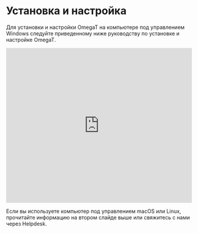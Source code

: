 # Установка и настройка

Для установки и настройки OmegaT на компьютере под управлением Windows следуйте приведенному ниже руководству по установке и настройке OmegaT.

<div style="width: 100%">

<iframe src="https://slides.com/capstan/omegat-v5-install-and-setup-guide/embed?byline=hidden&amp;share=hidden" width="100%" height="420" scrolling="no" frameborder="0" webkitallowfullscreen mozallowfullscreen allowfullscreen>
</iframe>

</div>

Если вы используете компьютер под управлением macOS или Linux, прочитайте информацию на втором слайде выше или свяжитесь с нами через Helpdesk.

<!-- To install and customize OmegaT on a computer running on Windows, please consult the steps in the [OmegaT installation and customization guide](../tec-cb-ome-ins). -->
